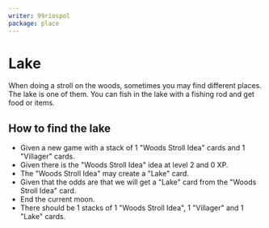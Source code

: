 ```yaml
---
writer: 99riospol
package: place
---
```


# Lake

When doing a stroll on the woods, sometimes you may find different places. The lake is one of them.
You can fish in the lake with a fishing rod and get food or items.

## How to find the lake

 * Given a new game with a stack of 1 "Woods Stroll Idea" cards and 1 "Villager" cards.
 * Given there is the "Woods Stroll Idea" idea at level 2 and 0 XP.
 * The "Woods Stroll Idea" may create a "Lake" card.
 * Given that the odds are that we will get a "Lake" card from the "Woods Stroll Idea" card.
 * End the current moon.
 * There should be 1 stacks of 1 "Woods Stroll Idea", 1 "Villager" and 1 "Lake" cards.
